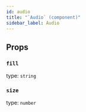 ```yaml
---
id: audio
title: "`Audio` (component)"
sidebar_label: Audio
---
```



Props
-----

### `fill`

type: `string`


### `size`

type: `number`


